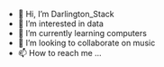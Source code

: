 - 👋 Hi, I’m Darlington_Stack
- 👀 I’m interested in data
- 🌱 I’m currently learning computers
- 💞️ I’m looking to collaborate on music
- 📫 How to reach me ...

<!---
Darlington_Stack is a ✨ special ✨ repository because its `README.md` (this file) appears on your GitHub profile.
You can click the Preview link to take a look at your changes.
--->
